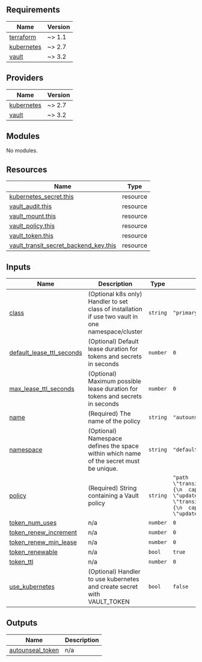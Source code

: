 ## Requirements

| Name | Version |
|------|---------|
| <a name="requirement_terraform"></a> [terraform](#requirement\_terraform) | ~> 1.1 |
| <a name="requirement_kubernetes"></a> [kubernetes](#requirement\_kubernetes) | ~> 2.7 |
| <a name="requirement_vault"></a> [vault](#requirement\_vault) | ~> 3.2 |

## Providers

| Name | Version |
|------|---------|
| <a name="provider_kubernetes"></a> [kubernetes](#provider\_kubernetes) | ~> 2.7 |
| <a name="provider_vault"></a> [vault](#provider\_vault) | ~> 3.2 |

## Modules

No modules.

## Resources

| Name | Type |
|------|------|
| [kubernetes_secret.this](https://registry.terraform.io/providers/hashicorp/kubernetes/latest/docs/resources/secret) | resource |
| [vault_audit.this](https://registry.terraform.io/providers/hashicorp/vault/latest/docs/resources/audit) | resource |
| [vault_mount.this](https://registry.terraform.io/providers/hashicorp/vault/latest/docs/resources/mount) | resource |
| [vault_policy.this](https://registry.terraform.io/providers/hashicorp/vault/latest/docs/resources/policy) | resource |
| [vault_token.this](https://registry.terraform.io/providers/hashicorp/vault/latest/docs/resources/token) | resource |
| [vault_transit_secret_backend_key.this](https://registry.terraform.io/providers/hashicorp/vault/latest/docs/resources/transit_secret_backend_key) | resource |

## Inputs

| Name | Description | Type | Default | Required |
|------|-------------|------|---------|:--------:|
| <a name="input_class"></a> [class](#input\_class) | (Optional k8s only) Handler to set class of installation if use two vault in one namespace/cluster | `string` | `"primary"` | no |
| <a name="input_default_lease_ttl_seconds"></a> [default\_lease\_ttl\_seconds](#input\_default\_lease\_ttl\_seconds) | (Optional) Default lease duration for tokens and secrets in seconds | `number` | `0` | no |
| <a name="input_max_lease_ttl_seconds"></a> [max\_lease\_ttl\_seconds](#input\_max\_lease\_ttl\_seconds) | (Optional) Maximum possible lease duration for tokens and secrets in seconds | `number` | `0` | no |
| <a name="input_name"></a> [name](#input\_name) | (Required) The name of the policy | `string` | `"autounseal"` | no |
| <a name="input_namespace"></a> [namespace](#input\_namespace) | (Optional) Namespace defines the space within which name of the secret must be unique. | `string` | `"default"` | no |
| <a name="input_policy"></a> [policy](#input\_policy) | (Required) String containing a Vault policy | `string` | `"path \"transit/encrypt/autounseal\" {\n  capabilities = [ \"update\" ]\n}\npath \"transit/decrypt/autounseal\" {\n  capabilities = [ \"update\" ]\n}\n"` | no |
| <a name="input_token_num_uses"></a> [token\_num\_uses](#input\_token\_num\_uses) | n/a | `number` | `0` | no |
| <a name="input_token_renew_increment"></a> [token\_renew\_increment](#input\_token\_renew\_increment) | n/a | `number` | `0` | no |
| <a name="input_token_renew_min_lease"></a> [token\_renew\_min\_lease](#input\_token\_renew\_min\_lease) | n/a | `number` | `0` | no |
| <a name="input_token_renewable"></a> [token\_renewable](#input\_token\_renewable) | n/a | `bool` | `true` | no |
| <a name="input_token_ttl"></a> [token\_ttl](#input\_token\_ttl) | n/a | `number` | `0` | no |
| <a name="input_use_kubernetes"></a> [use\_kubernetes](#input\_use\_kubernetes) | (Optional) Handler to use kubernetes and create secret with VAULT\_TOKEN | `bool` | `false` | no |

## Outputs

| Name | Description |
|------|-------------|
| <a name="output_autounseal_token"></a> [autounseal\_token](#output\_autounseal\_token) | n/a |
